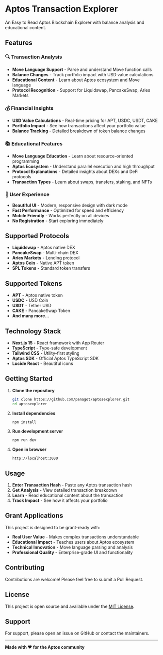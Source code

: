 # Aptos Transaction Explorer

An Easy to Read Aptos Blockchain Explorer with balance analysis and educational content.

## Features

### 🔍 **Transaction Analysis**
- **Move Language Support** - Parse and understand Move function calls
- **Balance Changes** - Track portfolio impact with USD value calculations
- **Educational Content** - Learn about Aptos ecosystem and Move language
- **Protocol Recognition** - Support for Liquidswap, PancakeSwap, Aries Markets

### 💰 **Financial Insights**
- **USD Value Calculations** - Real-time pricing for APT, USDC, USDT, CAKE
- **Portfolio Impact** - See how transactions affect your portfolio value
- **Balance Tracking** - Detailed breakdown of token balance changes

### 📚 **Educational Features**
- **Move Language Education** - Learn about resource-oriented programming
- **Aptos Ecosystem** - Understand parallel execution and high throughput
- **Protocol Explanations** - Detailed insights about DEXs and DeFi protocols
- **Transaction Types** - Learn about swaps, transfers, staking, and NFTs

### 🎨 **User Experience**
- **Beautiful UI** - Modern, responsive design with dark mode
- **Fast Performance** - Optimized for speed and efficiency
- **Mobile Friendly** - Works perfectly on all devices
- **No Registration** - Start exploring immediately

## Supported Protocols

- **Liquidswap** - Aptos native DEX
- **PancakeSwap** - Multi-chain DEX
- **Aries Markets** - Lending protocol
- **Aptos Coin** - Native APT token
- **SPL Tokens** - Standard token transfers

## Supported Tokens

- **APT** - Aptos native token
- **USDC** - USD Coin
- **USDT** - Tether USD
- **CAKE** - PancakeSwap Token
- **And many more...**

## Technology Stack

- **Next.js 15** - React framework with App Router
- **TypeScript** - Type-safe development
- **Tailwind CSS** - Utility-first styling
- **Aptos SDK** - Official Aptos TypeScript SDK
- **Lucide React** - Beautiful icons

## Getting Started

1. **Clone the repository**
   ```bash
   git clone https://github.com/panagot/aptosexplorer.git
   cd aptosexplorer
   ```

2. **Install dependencies**
   ```bash
   npm install
   ```

3. **Run development server**
   ```bash
   npm run dev
   ```

4. **Open in browser**
   ```
   http://localhost:3000
   ```

## Usage

1. **Enter Transaction Hash** - Paste any Aptos transaction hash
2. **Get Analysis** - View detailed transaction breakdown
3. **Learn** - Read educational content about the transaction
4. **Track Impact** - See how it affects your portfolio

## Grant Applications

This project is designed to be grant-ready with:

- **Real User Value** - Makes complex transactions understandable
- **Educational Impact** - Teaches users about Aptos ecosystem
- **Technical Innovation** - Move language parsing and analysis
- **Professional Quality** - Enterprise-grade UI and functionality

## Contributing

Contributions are welcome! Please feel free to submit a Pull Request.

## License

This project is open source and available under the [MIT License](LICENSE).

## Support

For support, please open an issue on GitHub or contact the maintainers.

---

**Made with ❤️ for the Aptos community**